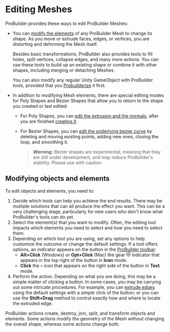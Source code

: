 # Editing Meshes

ProBuilder provides these ways to edit ProBuilder Meshes:

- You can [modify the elements](#edit) of any ProBuilder Mesh to change its shape. As you move or extrude faces, edges, or vertices, you are distorting and deforming the Mesh itself. 

  Besides basic transformations, ProBuilder also provides tools to fill holes, split vertices, collapse edges, and many more actions. You can use these tools to build up an existing shape or combine it with other shapes, including merging or detaching Meshes.

  You can also modify any regular Unity GameObject with ProBuilder tools, provided that you [Probuilderize](Object_ProBuilderize.md) it first.

- In addition to modifying Mesh elements, there are special editing modes for Poly Shapes and Bezier Shapes that allow you to return to the shape you created or last edited:

  - For Poly Shapes, you can [edit the extrusion and the normals](polyshape.md), after you are finished [creating it](workflow-create-polyshape.md).

  - For Bezier Shapes, you can [edit the underlying bezier curve](bezier.md) by deleting and moving existing points, adding new ones, closing the loop, and smoothing it.

  	> ***Warning:*** Bezier shapes are experimental, meaning that they are still under development, and may reduce ProBuilder's stability. Please use with caution.




<a name="edit"></a>

## Modifying objects and elements

To edit objects and elements, you need to:

1. Decide which tools can help you achieve the end results. There may be multiple solutions that can all produce the effect you want. This can be a very challenging stage, particularly for new users who don't know what ProBuilder's tools can do yet.
2. Select the element(s) that you want to modify. Often, the editing tool impacts which elements you need to select and how you need to select them.
3. Depending on which tool you are using, set any options to help customize the outcome or change the default settings. If a tool offers options, an indicator appears on the button in the [ProBuilder toolbar](toolbar.md):
	* **Alt+Click** (Windows) or **Opt+Click** (Mac) the gear ![Options Icon](images/icons/Options.png) indicator that appears in the top right of the button in **Icon** mode.
	* **Click** the `+` icon that appears on the right side of the button in **Text** mode.
4. Perform the action. Depending on what you are doing, this may be a simple matter of clicking a button. In some cases, you may be carrying out some intricate procedures. For example, you can [extrude edges](Edge_Extrude.md) using the default settings with a simple click of the button; or you can use the **Shift+Drag** method to control exactly how and where to locate the extruded edge.

ProBuilder actions create, destroy, join, split, and transform objects and elements. Some actions modify the geometry of the Mesh without changing the overall shape, whereas some actions change both.

